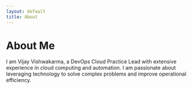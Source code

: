 ```yaml
---
layout: default
title: About
---
```


# About Me

I am Vijay Vishwakarma, a DevOps Cloud Practice Lead with extensive experience in cloud computing and automation. I am passionate about leveraging technology to solve complex problems and improve operational efficiency.